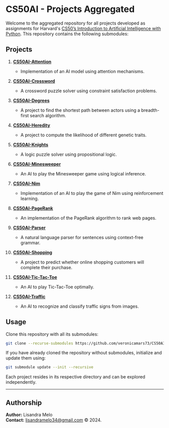 # CS50AI - Projects Aggregated

Welcome to the aggregated repository for all projects developed as assignments for Harvard's [CS50’s Introduction to Artificial Intelligence with Python](https://cs50.harvard.edu/ai/). This repository contains the following submodules:

## Projects

1. **[CS50AI-Attention](https://github.com/veronicamars73/CS50AI-Attention)**
   - Implementation of an AI model using attention mechanisms.
   
2. **[CS50AI-Crossword](https://github.com/veronicamars73/CS50AI-Crossword)**
   - A crossword puzzle solver using constraint satisfaction problems.

3. **[CS50AI-Degrees](https://github.com/veronicamars73/CS50AI-Degrees)**
   - A project to find the shortest path between actors using a breadth-first search algorithm.

4. **[CS50AI-Heredity](https://github.com/veronicamars73/CS50AI-Heredity)**
   - A project to compute the likelihood of different genetic traits.

5. **[CS50AI-Knights](https://github.com/veronicamars73/CS50AI-Knights)**
   - A logic puzzle solver using propositional logic.

6. **[CS50AI-Minesweeper](https://github.com/veronicamars73/CS50AI-Minesweeper)**
   - An AI to play the Minesweeper game using logical inference.

7. **[CS50AI-Nim](https://github.com/veronicamars73/CS50AI-Nim)**
   - Implementation of an AI to play the game of Nim using reinforcement learning.

8. **[CS50AI-PageRank](https://github.com/veronicamars73/CS50AI-PageRank)**
   - An implementation of the PageRank algorithm to rank web pages.

9. **[CS50AI-Parser](https://github.com/veronicamars73/CS50AI-Parser)**
   - A natural language parser for sentences using context-free grammar.

10. **[CS50AI-Shopping](https://github.com/veronicamars73/CS50AI-Shopping)**
    - A project to predict whether online shopping customers will complete their purchase.

11. **[CS50AI-Tic-Tac-Toe](https://github.com/veronicamars73/CS50AI-Tic-Tac-Toe)**
    - An AI to play Tic-Tac-Toe optimally.

12. **[CS50AI-Traffic](https://github.com/veronicamars73/CS50AI-Traffic)**
    - An AI to recognize and classify traffic signs from images.

## Usage

Clone this repository with all its submodules:

```bash
git clone --recurse-submodules https://github.com/veronicamars73/CS50AI---Projects-Aggregated.git
```

If you have already cloned the repository without submodules, initialize and update them using:

```bash
git submodule update --init --recursive
```

Each project resides in its respective directory and can be explored independently.

---

## Authorship

**Author:** Lisandra Melo  
**Contact:** [lisandramelo34@gmail.com](mailto:lisandramelo34@gmail.com)
&copy; 2024.
